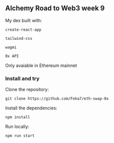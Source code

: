 ## Alchemy Road to Web3 week 9

My dex built with:

    create-react-app

    tailwind-css

    wagmi

    0x API

Only avaiable in Ethereum mainnet

### Install and try
Clone the repository:

`git clone https://github.com/Feka7/eth-swap-0x`

Install the dependencies:

`npm install`

Run locally:

`npm run start`